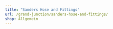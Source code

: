 ```yaml
---
title: "Sanders Hose and Fittings"
url: /grand-junction/sanders-hose-and-fittings/
shop: Allgemein
---
```

